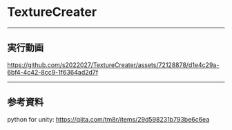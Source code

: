 # TextureCreater
---
## 実行動画
https://github.com/s2022027/TextureCreater/assets/72128878/d1e4c29a-6bf4-4c42-8cc9-1f6364ad2d7f

---

## 参考資料
python for unity: https://qiita.com/tm8r/items/29d598231b793be6c6ea
